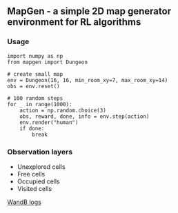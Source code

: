 ## MapGen - a simple 2D map generator environment for RL algorithms
### Usage
```
import numpy as np
from mapgen import Dungeon

# create small map
env = Dungeon(16, 16, min_room_xy=7, max_room_xy=14)
obs = env.reset()

# 100 random steps
for _ in range(1000):
    action = np.random.choice(3)
    obs, reward, done, info = env.step(action)
    env.render("human")
    if done:
        break
```
### Observation layers
 - Unexplored cells
 - Free cells
 - Occupied cells
 - Visited cells

[WandB logs](https://wandb.ai/breengles/VacuumCleaner)